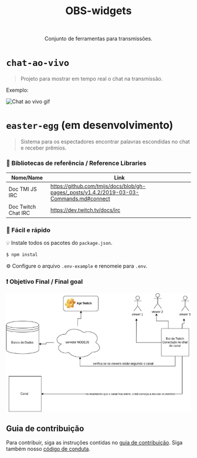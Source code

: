 ﻿<h1 align="center"> OBS-widgets </h1>
﻿<p align="center"> Conjunto de ferramentas para transmissões. </p>

# `chat-ao-vivo`
> Projeto para mostrar em tempo real o chat na transmissão.

Exemplo:

![Chat ao vivo gif](https://i.imgur.com/B2MW8Ao.gif)

# `easter-egg` (em desenvolvimento)
> Sistema para os espectadores encontrar palavras escondidas no chat e receber prêmios.

### 📖 Bibliotecas de referência / Reference Libraries

| Nome/Name   | Link          |
| ------------- | ------------- |
|  Doc TMI JS IRC  | https://github.com/tmijs/docs/blob/gh-pages/_posts/v1.4.2/2019-03-03-Commands.md#connect  |
| Doc Twitch Chat IRC | https://dev.twitch.tv/docs/irc |

### 🚀 Fácil e rápido
💡 Instale todos os pacotes do `package.json`.

```bash
$ npm instal
```
⚙️ Configure o arquivo `.env-example` e renomeie para `.env`.

### ❗ Objetivo Final / Final goal

![Objetivo](./doc/Diagrama-colaboracao.png)

## Guia de contribuição
Para contribuir, siga as instruções contidas no [guia de contribuição](CONTRIBUTING.md). Siga também nosso [código de conduta](CODE_OF_CONDUCT.md).
